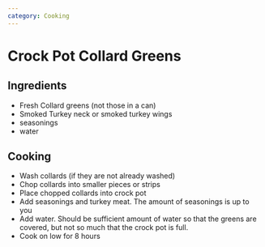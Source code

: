 ```yaml
---
category: Cooking
---
```


# Crock Pot Collard Greens

## Ingredients

* Fresh Collard greens (not those in a can)
* Smoked Turkey neck or smoked turkey wings
* seasonings
* water

## Cooking

* Wash collards (if they are not already washed)
* Chop collards into smaller pieces or strips
* Place chopped collards into crock pot
* Add seasonings and turkey meat. The amount of seasonings is up to you 
* Add water. Should be sufficient amount of water so that the greens are covered, but not so much that the 
crock pot is full.
* Cook on low for 8 hours